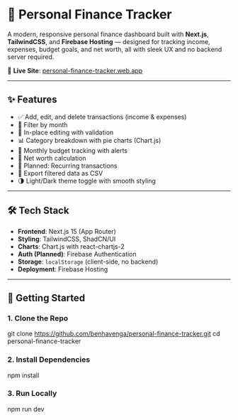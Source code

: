 # 💼 Personal Finance Tracker

A modern, responsive personal finance dashboard built with **Next.js**, **TailwindCSS**, and **Firebase Hosting** — designed for tracking income, expenses, budget goals, and net worth, all with sleek UX and no backend server required.

🔗 **Live Site**: [personal-finance-tracker.web.app](https://personal-finance-tracker-f5870.web.app)

---

## ✨ Features

- ✅ Add, edit, and delete transactions (income & expenses)
- 📅 Filter by month
- 🧾 In-place editing with validation
- 📊 Category breakdown with pie charts (Chart.js)
- 🎯 Monthly budget tracking with alerts
- 💸 Net worth calculation
- 🔁 Planned: Recurring transactions
- 📁 Export filtered data as CSV
- 🌗 Light/Dark theme toggle with smooth styling

---

## 🛠 Tech Stack

- **Frontend**: Next.js 15 (App Router)
- **Styling**: TailwindCSS, ShadCN/UI
- **Charts**: Chart.js with react-chartjs-2
- **Auth (Planned)**: Firebase Authentication
- **Storage**: `localStorage` (client-side, no backend)
- **Deployment**: Firebase Hosting

---

## 🚀 Getting Started

### 1. Clone the Repo

git clone https://github.com/benhavenga/personal-finance-tracker.git
cd personal-finance-tracker

### 2. Install Dependencies

npm install

### 3. Run Locally

npm run dev
